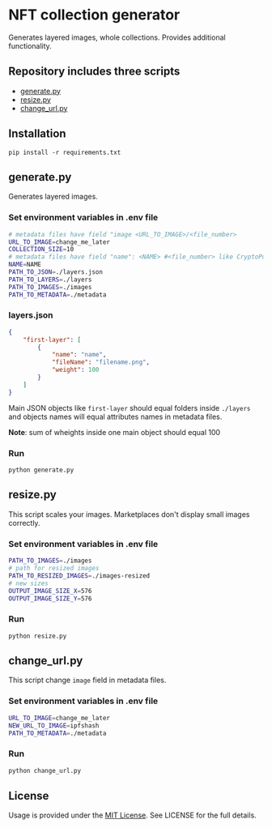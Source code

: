 # NFT collection generator
Generates layered images, whole collections. Provides additional functionality.
## Repository includes three scripts
- [generate.py](#generatepy "generate.py")
- [resize.py](#resizepy "resize.py")
- [change_url.py](#change_urlpy "change_url.py")

## Installation
```
pip install -r requirements.txt
```
## generate.py
Generates layered images.
### Set environment variables in .env file
```bash
# metadata files have field "image <URL_TO_IMAGE>/<file_number>
URL_TO_IMAGE=change_me_later
COLLECTION_SIZE=10
# metadata files have field "name": <NAME> #<file_number> like CryptoPunk #10
NAME=NAME
PATH_TO_JSON=./layers.json
PATH_TO_LAYERS=./layers
PATH_TO_IMAGES=./images
PATH_TO_METADATA=./metadata
```
### layers.json
```json
{
    "first-layer": [
        {
            "name": "name",
            "fileName": "filename.png",
            "weight": 100
		}
    ]
}
```
Main JSON objects like `first-layer` should equal folders inside `./layers` and objects names will equal attributes names in metadata files.

**Note**:  sum of wheights inside one main object should equal 100

### Run
```
python generate.py
```

## resize.py
This script scales your images. Marketplaces don't display small images correctly.
### Set environment variables in .env file
```bash
PATH_TO_IMAGES=./images
# path for resized images
PATH_TO_RESIZED_IMAGES=./images-resized
# new sizes
OUTPUT_IMAGE_SIZE_X=576
OUTPUT_IMAGE_SIZE_Y=576
```
### Run
```
python resize.py
```
## change_url.py
This script change `image` field in metadata files.
### Set environment variables in .env file
```bash
URL_TO_IMAGE=change_me_later
NEW_URL_TO_IMAGE=ipfshash
PATH_TO_METADATA=./metadata
```
### Run
```bash
python change_url.py
```
## License

Usage is provided under the [MIT License](opensource.org/licenses/mit-license.php). See LICENSE for the full details.

